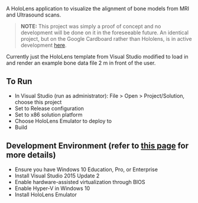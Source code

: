 A HoloLens application to visualize the alignment of bone models from MRI and Ultrasound scans.

> **NOTE:** This project was simply a proof of concept and no development will be done on it in the foreseeable future. An identical project, but on the Google Cardboard rather than Hololens, is in active development [here](https://github.com/davrempe/card-bone-viz).

Currently just the HoloLens template from Visual Studio modified to load in and render an example bone data file 2 m in front of the user.

## To Run
* In Visual Studio (run as administrator): File > Open > Project/Solution, choose this project
* Set to Release configuration
* Set to x86 solution platform
* Choose HoloLens Emulator to deploy to
* Build

## Development Environment (refer to [this page](https://developer.microsoft.com/en-us/windows/holographic/install_the_tools) for more details)
* Ensure you have Windows 10 Education, Pro, or Enterprise
* Install Visual Studio 2015 Update 2
* Enable hardware-assisted virtualization through BIOS
* Enable Hyper-V in Windows 10
* Install HoloLens Emulator
